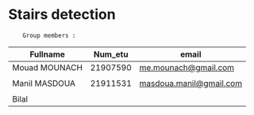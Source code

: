 # Stairs detection

        Group members : 


|   Fullname       |   Num_etu    |            email                |
|------------------|--------------|---------------------------------|
|   Mouad MOUNACH  |   21907590   |      me.mounach@gmail.com       |
|                  |              |                                 |
|   Manil MASDOUA  |   21911531   |     masdoua.manil@gmail.com     |
|                  |              |                                 |
|   Bilal          |              |                                 |

